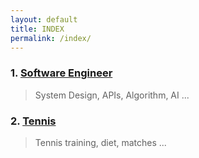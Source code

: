 ```yaml
---
layout: default
title: INDEX
permalink: /index/
---
```


### 1. [Software Engineer](/software-engineer/)
> System Design, APIs, Algorithm, AI ...

### 2. [Tennis](/tennis/)
> Tennis training, diet, matches ...
